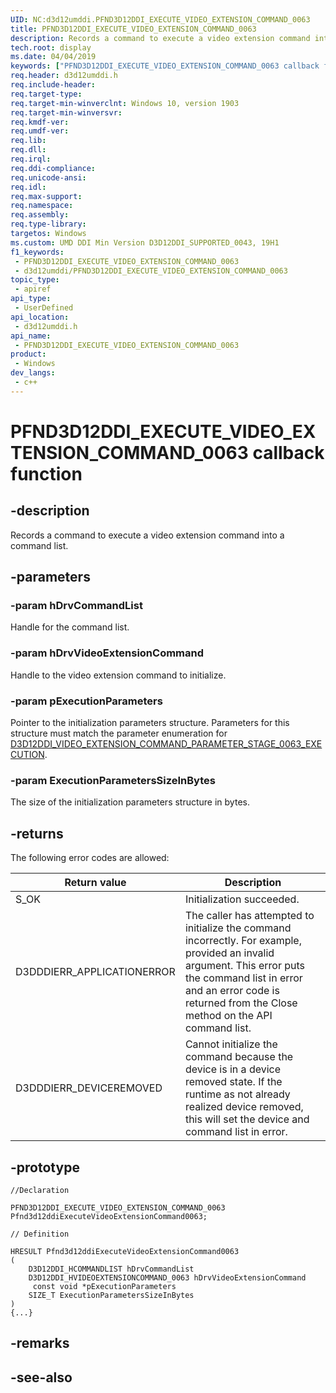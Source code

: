 ```yaml
---
UID: NC:d3d12umddi.PFND3D12DDI_EXECUTE_VIDEO_EXTENSION_COMMAND_0063
title: PFND3D12DDI_EXECUTE_VIDEO_EXTENSION_COMMAND_0063
description: Records a command to execute a video extension command into a command list.
tech.root: display
ms.date: 04/04/2019
keywords: ["PFND3D12DDI_EXECUTE_VIDEO_EXTENSION_COMMAND_0063 callback function"]
req.header: d3d12umddi.h
req.include-header: 
req.target-type: 
req.target-min-winverclnt: Windows 10, version 1903
req.target-min-winversvr: 
req.kmdf-ver: 
req.umdf-ver: 
req.lib: 
req.dll: 
req.irql: 
req.ddi-compliance: 
req.unicode-ansi: 
req.idl: 
req.max-support: 
req.namespace: 
req.assembly: 
req.type-library: 
targetos: Windows
ms.custom: UMD DDI Min Version D3D12DDI_SUPPORTED_0043, 19H1
f1_keywords:
 - PFND3D12DDI_EXECUTE_VIDEO_EXTENSION_COMMAND_0063
 - d3d12umddi/PFND3D12DDI_EXECUTE_VIDEO_EXTENSION_COMMAND_0063
topic_type:
 - apiref
api_type:
 - UserDefined
api_location:
 - d3d12umddi.h
api_name:
 - PFND3D12DDI_EXECUTE_VIDEO_EXTENSION_COMMAND_0063
product:
 - Windows
dev_langs:
 - c++
---
```


# PFND3D12DDI_EXECUTE_VIDEO_EXTENSION_COMMAND_0063 callback function


## -description

Records a command to execute a video extension command into a command list.

## -parameters

### -param hDrvCommandList

Handle for the command list.

### -param hDrvVideoExtensionCommand

Handle to the video extension command to initialize.

### -param pExecutionParameters

Pointer to the initialization parameters structure. Parameters for this structure must match the parameter enumeration for [D3D12DDI_VIDEO_EXTENSION_COMMAND_PARAMETER_STAGE_0063_EXECUTION](ne-d3d12umddi-d3d12ddi_video_extension_command_parameter_stage_0063.md).

### -param ExecutionParametersSizeInBytes

The size of the initialization parameters structure in bytes.

## -returns

The following error codes are allowed:

|Return value|Description|
|-|-|
|S_OK|Initialization succeeded.|
|D3DDDIERR_APPLICATIONERROR|The caller has attempted to initialize the command incorrectly. For example, provided an invalid argument. This error puts the command list in error and an error code is returned from the Close method on the API command list.|
|D3DDDIERR_DEVICEREMOVED|Cannot initialize the command because the device is in a device removed state. If the runtime as not already realized device removed, this will set the device and command list in error.|

## -prototype

```
//Declaration

PFND3D12DDI_EXECUTE_VIDEO_EXTENSION_COMMAND_0063 Pfnd3d12ddiExecuteVideoExtensionCommand0063; 

// Definition

HRESULT Pfnd3d12ddiExecuteVideoExtensionCommand0063 
(
	D3D12DDI_HCOMMANDLIST hDrvCommandList
	D3D12DDI_HVIDEOEXTENSIONCOMMAND_0063 hDrvVideoExtensionCommand
	 const void *pExecutionParameters
	SIZE_T ExecutionParametersSizeInBytes
)
{...}

```

## -remarks

## -see-also

